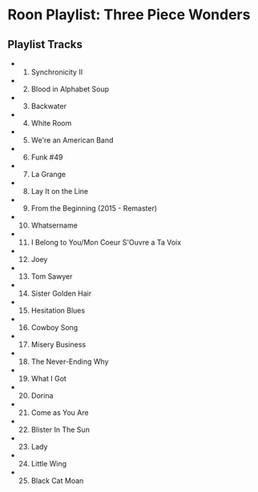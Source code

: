 # Roon Playlist: Three Piece Wonders

## Playlist Tracks


- 1. Synchronicity II
- 2. Blood in Alphabet Soup
- 3. Backwater
- 4. White Room
- 5. We're an American Band
- 6. Funk #49
- 7. La Grange
- 8. Lay It on the Line
- 9. From the Beginning (2015 - Remaster)
- 10. Whatsername
- 11. I Belong to You/Mon Coeur S'Ouvre a Ta Voix
- 12. Joey
- 13. Tom Sawyer
- 14. Sister Golden Hair
- 15. Hesitation Blues
- 16. Cowboy Song
- 17. Misery Business
- 18. The Never-Ending Why
- 19. What I Got
- 20. Dorina
- 21. Come as You Are
- 22. Blister In The Sun
- 23. Lady
- 24. Little Wing
- 25. Black Cat Moan

